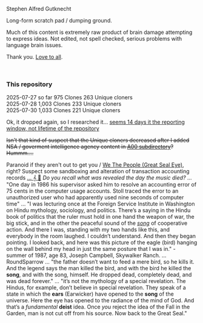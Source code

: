 Stephen Alfred Gutknecht

Long-form scratch pad / dumping ground.

Much of this content is extremely raw product of brain damage attempting to express ideas. Not edited, not spell checked, serious problems with language brain issues.

Thank you. [Love to all](Quotes_Pile/Specific/MLKjr_revolution_of_values.md).

&nbsp;

### This repository 

2025-07-27 so far 975 Clones 263 Unique cloners     
2025-07-28 1,003 Clones 233 Unique cloners   
2025-07-30 1,033 Clones 221 Unique cloners    

Ok, it dropped again, so I researched it... [seems 14 days it the reporting window, not lifetime of the repository](https://github.com/isaacs/github/issues/399)

~~Isn't that kind of suspect that the Unique cloners decreased after I added NSA / goverment intelligence agency content in [A00 subdirectory](A00)? Hummm....~~

Paranoid if they aren't out to get you / [We The People (Great Seal Eye)](https://en.wikipedia.org/wiki/Reality_Winner), right? Suspect some sandboxing and alteration of transaction accounting records [… 𝄞 🎸](https://www.youtube.com/watch?v=X4RDB-mMDJg) *Do you recall what was revealed the day the music died?* … "One day in 1986 his supervisor asked him to resolve an accounting error of 75 cents in the computer usage accounts. Stoll traced the error to an unauthorized user who had apparently used nine seconds of computer time" … "I was lecturing once at the Foreign Service Institute in Washington on Hindu mythology, sociology, and politics. There’s a saying in the Hindu book of politics that the ruler must hold in one hand the weapon of war, the big stick, and in the other the peaceful sound of the [*song*](https://www.ulysseswhiskey.com/post/james-joyce-s-love-for-music-is-intricately-woven-into-the-fabric-of-ulysses) of cooperative action. And there I was, standing with my two hands like this, and everybody in the room laughed. I couldn’t understand. And then they began pointing. I looked back, and here was this picture of the eagle (bird) hanging on the wall behind my head in just the same posture that I was in." - summer of 1987, age 83, Joseph Campbell, Skywalker Ranch. … RoundSparrow … "the father doesn’t want to feed a mere bird, so he kills it. And the legend says the man killed the bird, and with the bird he killed the **song**, and with the song, himself. He dropped dead, completely dead, and was dead forever." … "it’s not the mythology of a special revelation. The Hindus, for example, don’t believe in special revelation. They speak of a state in which the **ears** (Earwicker) have opened to the **song** of the universe. Here the eye has opened to the radiance of the mind of God. And that’s a *fundamental* **deist** idea. Once *you* reject the idea of the Fall in the Garden, man is not cut off from his source. Now back to the Great Seal."

